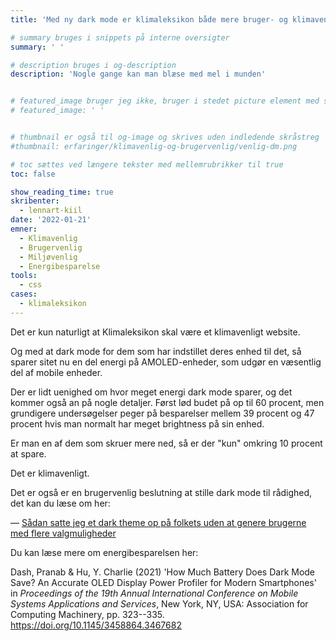 ```yaml
---
title: 'Med ny dark mode er klimaleksikon både mere bruger- og klimavenlig'

# summary bruges i snippets på interne oversigter
summary: ' '

# description bruges i og-description
description: 'Nogle gange kan man blæse med mel i munden'


# featured_image bruger jeg ikke, bruger i stedet picture element med skråstreg i indhold
# featured_image: ' '


# thumbnail er også til og-image og skrives uden indledende skråstreg
#thumbnail: erfaringer/klimavenlig-og-brugervenlig/venlig-dm.png

# toc sættes ved længere tekster med mellemrubrikker til true
toc: false

show_reading_time: true
skribenter:
  - lennart-kiil
date: '2022-01-21'
emner:
  - Klimavenlig
  - Brugervenlig
  - Miljøvenlig
  - Energibesparelse
tools:
  - css
cases:
  - klimaleksikon
---
```


Det er kun naturligt at Klimaleksikon skal være et klimavenligt website.

Og med at dark mode for dem som har indstillet deres enhed til det, så sparer sitet nu en del energi på AMOLED-enheder, som udgør en væsentlig del af mobile enheder.

Der er lidt uenighed om hvor meget energi dark mode sparer, og det kommer også an på nogle detaljer. Først lød budet på op til 60 procent, men grundigere undersøgelser peger på besparelser mellem 39 procent og 47 procent hvis man normalt har meget brightness på sin enhed.

Er man en af dem som skruer mere ned, så er der "kun" omkring 10 procent at spare.

Det er klimavenligt.

Det er også er en brugervenlig beslutning at stille dark mode til rådighed, det kan du læse om her:



 — [Sådan satte jeg et dark theme op på folkets uden at genere brugerne med flere valgmuligheder](https://www.kiils.dk/erfaringer/brugervenlighed/brugerens-foretrukne-farvepalette-dark-mode-folkets/)

Du kan læse mere om energibesparelsen her:

Dash, Pranab & Hu, Y. Charlie (2021) 'How Much Battery Does Dark Mode Save? An Accurate OLED Display Power Profiler for Modern Smartphones' in *Proceedings of the 19th Annual International Conference on Mobile Systems Applications and Services*, New York, NY, USA: Association for Computing Machinery, pp. 323--335. <https://doi.org/10.1145/3458864.3467682>


